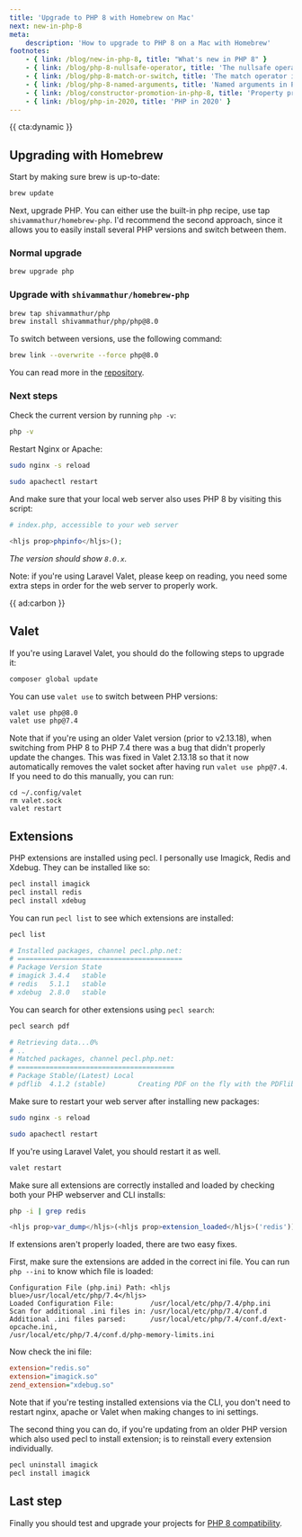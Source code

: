 ```yaml
---
title: 'Upgrade to PHP 8 with Homebrew on Mac'
next: new-in-php-8
meta:
    description: 'How to upgrade to PHP 8 on a Mac with Homebrew'
footnotes:
    - { link: /blog/new-in-php-8, title: "What's new in PHP 8" }
    - { link: /blog/php-8-nullsafe-operator, title: 'The nullsafe operator' }
    - { link: /blog/php-8-match-or-switch, title: 'The match operator in PHP 8' }
    - { link: /blog/php-8-named-arguments, title: 'Named arguments in PHP 8' }
    - { link: /blog/constructor-promotion-in-php-8, title: 'Property promotion in PHP 8' }
    - { link: /blog/php-in-2020, title: 'PHP in 2020' }
---
```


{{ cta:dynamic }}

## Upgrading with Homebrew

Start by making sure brew is up-to-date:

```bash
brew update
```

Next, upgrade PHP. You can either use the built-in php recipe, use tap `shivammathur/homebrew-php`. I'd recommend the second approach, since it allows you to easily install several PHP versions and switch between them.

### Normal upgrade

```bash
brew upgrade php
```

### Upgrade with `shivammathur/homebrew-php`

```bash
brew tap shivammathur/php
brew install shivammathur/php/php@8.0
```

To switch between versions, use the following command:

```bash
brew link --overwrite --force php@8.0
```

You can read more in the [repository](*https://github.com/shivammathur/homebrew-php).

### Next steps

Check the current version by running `php -v`: 

```bash
php -v
```

Restart Nginx or Apache:

```bash
sudo nginx -s reload
```

```bash
sudo apachectl restart
```

And make sure that your local web server also uses PHP 8 by visiting this script:

```php
# index.php, accessible to your web server

<hljs prop>phpinfo</hljs>();
```

<em class="small center">The version should show `8.0.x`.</em>

Note: if you're using Laravel Valet, please keep on reading, 
you need some extra steps in order for the web server to properly work. 

{{ ad:carbon }}

## Valet

If you're using Laravel Valet, you should do the following steps to upgrade it:

```bash
composer global update
```

You can use `valet use` to switch between PHP versions:

```bash
valet use php@8.0
valet use php@7.4
```

Note that if you're using an older Valet version (prior to v2.13.18), when switching from PHP 8 to PHP 7.4 there was a bug that didn't properly update the changes. This was fixed in Valet 2.13.18 so that it now automatically removes the valet socket after having run `valet use php@7.4`. If you need to do this manually, you can run:

```
cd ~/.config/valet
rm valet.sock
valet restart
```

## Extensions

PHP extensions are installed using pecl. I personally use Imagick, Redis and Xdebug. They can be installed like so:

```bash
pecl install imagick
pecl install redis
pecl install xdebug
```

You can run `pecl list` to see which extensions are installed:

```bash
pecl list

# Installed packages, channel pecl.php.net:
# =========================================
# Package Version State
# imagick 3.4.4   stable
# redis   5.1.1   stable
# xdebug  2.8.0   stable
```

You can search for other extensions using `pecl search`:

```bash
pecl search pdf

# Retrieving data...0%
# ..
# Matched packages, channel pecl.php.net:
# =======================================
# Package Stable/(Latest) Local
# pdflib  4.1.2 (stable)        Creating PDF on the fly with the PDFlib library
```

Make sure to restart your web server after installing new packages:

```bash
sudo nginx -s reload
```

```bash
sudo apachectl restart
```

If you're using Laravel Valet, you should restart it as well.

```bash
valet restart
```

Make sure all extensions are correctly installed and loaded by checking both your PHP webserver and CLI installs:

```bash
php -i | grep redis
```

```php
<hljs prop>var_dump</hljs>(<hljs prop>extension_loaded</hljs>('redis'));
```

If extensions aren't properly loaded, there are two easy fixes.

First, make sure the extensions are added in the correct ini file. You can run `php --ini` to know which file is loaded:

```
Configuration File (php.ini) Path: <hljs blue>/usr/local/etc/php/7.4</hljs>
Loaded Configuration File:         /usr/local/etc/php/7.4/php.ini
Scan for additional .ini files in: /usr/local/etc/php/7.4/conf.d
Additional .ini files parsed:      /usr/local/etc/php/7.4/conf.d/ext-opcache.ini,
/usr/local/etc/php/7.4/conf.d/php-memory-limits.ini
```

Now check the ini file:

```ini
extension="redis.so"
extension="imagick.so"
zend_extension="xdebug.so"
```

Note that if you're testing installed extensions via the CLI, you don't need to restart nginx, apache or Valet when making changes to ini settings.

The second thing you can do, if you're updating from an older PHP version which also used pecl to install extension; is to reinstall every extension individually.

```bash
pecl uninstall imagick
pecl install imagick
```

## Last step

Finally you should test and upgrade your projects for [PHP 8 compatibility](/blog/new-in-php-8). 
